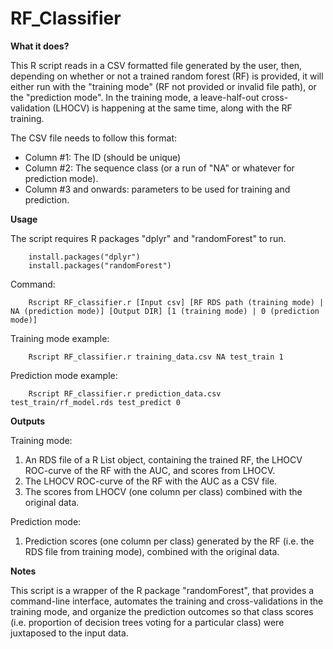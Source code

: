 # RF_Classifier

**What it does?**

This R script reads in a CSV formatted file generated by the user, then, depending on whether or not a trained random forest (RF) is provided, it will either run with the "training mode" (RF not provided or invalid file path), or the "prediction mode". In the training mode, a leave-half-out cross-validation (LHOCV) is happening at the same time, along with the RF training.

The CSV file needs to follow this format:
- Column #1: The ID (should be unique)
- Column #2: The sequence class (or a run of "NA" or whatever for prediction mode).
- Column #3 and onwards: parameters to be used for training and prediction.

**Usage**

The script requires R packages "dplyr" and "randomForest" to run. 

        install.packages("dplyr")
        install.packages("randomForest")

Command:

        Rscript RF_classifier.r [Input csv] [RF RDS path (training mode) | NA (prediction mode)] [Output DIR] [1 (training mode) | 0 (prediction mode)]
        
Training mode example:

        Rscript RF_classifier.r training_data.csv NA test_train 1
        
Prediction mode example:

        Rscript RF_classifier.r prediction_data.csv test_train/rf_model.rds test_predict 0

**Outputs**

Training mode:

1. An RDS file of a R List object, containing the trained RF, the LHOCV ROC-curve of the RF with the AUC, and scores from LHOCV.
2. The LHOCV ROC-curve of the RF with the AUC as a CSV file.
3. The scores from LHOCV (one column per class) combined with the original data.

Prediction mode:

1. Prediction scores (one column per class) generated by the RF (i.e. the RDS file from training mode), combined with the original data.

**Notes**

This script is a wrapper of the R package "randomForest", that provides a command-line interface, automates the training and cross-validations in the training mode, and organize the prediction outcomes so that class scores (i.e. proportion of decision trees voting for a particular class) were juxtaposed to the input data.
